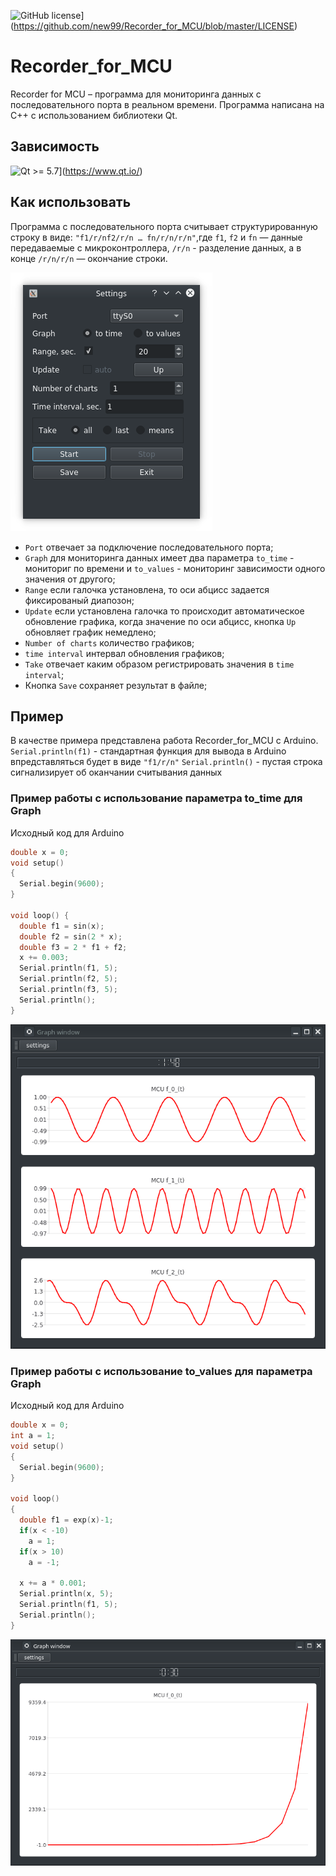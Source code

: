 ![GitHub license](https://img.shields.io/github/license/new99/Recorder_for_MCU.svg?style=flat-square)](https://github.com/new99/Recorder_for_MCU/blob/master/LICENSE)

# Recorder_for_MCU
Recorder for MCU – программа для мониторинга данных с последовательного порта в реальном времени. Программа написана на C++ с использованием библиотеки Qt.


## Зависимость
![Qt >= 5.7](https://img.shields.io/badge/QT-%3E%3D5.7-green.svg)](https://www.qt.io/)

## Как использовать
Программа с последовательного порта считывает структурированную строку в виде:
`"f1/r/nf2/r/n … fn/r/n/r/n"`,где `f1`, `f2` и `fn` — данные передаваемые с микроконтроллера, `/r/n`  - разделение данных, а в конце `/r/n/r/n` — окончание строки.

![Settings](./Settings.png "Settings")


* `Port` отвечает за подключение последовательного порта;
* `Graph` для мониторинга данных имеет два параметра `to_time` - мониториг по времени и `to_values` - мониторинг зависимости одного значения от другого;
* `Range` если галочка установлена, то оси абцисс задается фиксированый диапозон;
* `Update` если установлена галочка то происходит автоматическое обновление графика, когда значение по оси абцисс, кнопка `Up` обновляет график немедлено;
* `Number of charts` количество графиков;
* `time interval` интервал обновления графиков;
* `Take` отвечает каким образом регистрировать значения в `time interval`;
* Кнопка `Save` сохраняет результат в файле;

## Пример
В качестве примера представлена работа Recorder_for_MCU с Arduino.
`Serial.println(f1)` - стандартная функция для вывода в Arduino впредставляться будет в виде `"f1/r/n"`
`Serial.println()` - пустая строка сигнализирует об оканчании считывания данных

### Пример работы с использование параметра to_time для Graph
Исходный код для Arduino
```c
double x = 0;
void setup()
{
  Serial.begin(9600);
}

void loop() {
  double f1 = sin(x);
  double f2 = sin(2 * x);
  double f3 = 2 * f1 + f2;
  x += 0.003;
  Serial.println(f1, 5);
  Serial.println(f2, 5);
  Serial.println(f3, 5);
  Serial.println();
}
```

![to_time](./Examples/Example_1/to_time.png "to_time")

### Пример работы с использование to_values для параметра Graph
Исходный код для Arduino
```c
double x = 0;
int a = 1;
void setup()
{
  Serial.begin(9600);
}

void loop()
{
  double f1 = exp(x)-1;
  if(x < -10)
    a = 1;
  if(x > 10)
    a = -1;

  x += a * 0.001;
  Serial.println(x, 5);
  Serial.println(f1, 5);
  Serial.println();
}
```

![to_values](./Examples/Example_2/to_values.png "to_values")

